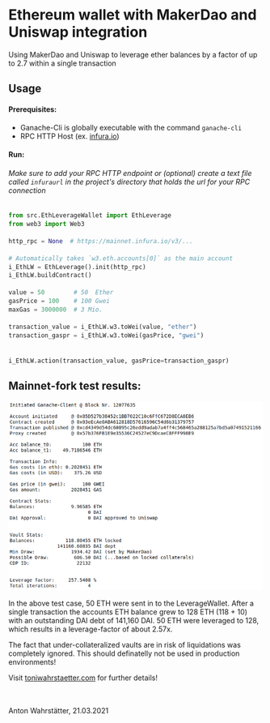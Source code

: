 # Ethereum wallet with MakerDao and Uniswap integration
Using MakerDao and Uniswap to leverage ether balances by a factor of up to 2.7 within a single transaction

## Usage
#### Prerequisites: 
* Ganache-Cli is globally executable with the command `ganache-cli`
* RPC HTTP Host (ex. [infura.io](infura.io))

#### Run:
###### Make sure to add your RPC HTTP endpoint or (optional) create a text file called `infuraurl` in the project's directory that holds the url for your RPC connection

```python
from src.EthLeverageWallet import EthLeverage
from web3 import Web3

http_rpc = None  # https://mainnet.infura.io/v3/...

# Automatically takes `w3.eth.accounts[0]` as the main account
i_EthLW = EthLeverage().init(http_rpc)
i_EthLW.buildContract()

value = 50        # 50  Ether
gasPrice = 100    # 100 Gwei
maxGas = 3000000  # 3 Mio.

transaction_value = i_EthLW.w3.toWei(value, "ether")
transaction_gaspr = i_EthLW.w3.toWei(gasPrice, "gwei")


i_EthLW.action(transaction_value, gasPrice=transaction_gaspr)
```
## Mainnet-fork test results:

![image](static/test.png)

In the above test case, 50 ETH were sent in to the LeverageWallet.
After a single transaction the accounts ETH balance grew to 128 ETH (118 + 10) with an outstanding DAI debt of 141,160 DAI.
50 ETH were leveraged to 128, which results in a leverage-factor of about 2.57x.

The fact that under-collateralized vaults are in risk of liquidations was completely ignored.
This should definatelly not be used in production environments!

Visit [toniwahrstaetter.com](https://toniwahrstaetter.com/) for further details!
<br/><br/><br/>

Anton Wahrstätter, 21.03.2021 

